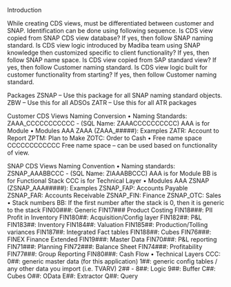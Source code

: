 Introduction

While creating CDS views, must be differentiated between customer and SNAP. Identification can be done using following sequence.
Is CDS view copied from SNAP CDS view database? If yes, then follow SNAP naming standard. 
Is CDS view logic introduced by Madiba team using SNAP knowledge then customized specific to client functionality? If yes, then follow SNAP name space.
Is CDS view copied from SAP standard view? If yes, then follow Customer naming standard.
Is CDS view logic built for customer functionality from starting? If yes, then follow Customer naming standard.

Packages
ZSNAP – Use this package for all SNAP naming standard objects.
ZBW – Use this for all ADSOs
ZATR – Use this for all ATR packages

Customer CDS Views Naming Conversion
•	Naming Standards:
  ZAAA_CCCCCCCCCCC - (SQL Name: ZAAACCCCCCCCCC)
  AAA is for Module
•	Modules AAA
  ZAAA (ZAAA_#####): Examples
  ZATR: Account to Report
  ZPTM: Plan to Make
  ZOTC: Order to Cash
•	Free name space CCCCCCCCCCCC
  Free name space – can be used based on functionality of view.

SNAP CDS Views Naming Convention
•	Naming standards:
  ZSNAP_AAABBCCC - (SQL Name: ZIAAABBCCC)
  AAA is for Module
  BB is for Functional Stack
  CCC is for Technical Layer
•	Modules AAA
  ZSNAP (ZSNAP_AAA#####): Examples
  ZSNAP_FAP: Accounts Payable
  ZSNAP_FAR: Accounts Receivable
  ZSNAP_FIN: Finance
  ZSNAP_OTC: Sales 
•	Stack numbers BB:
  If the first number after the stack is 0, then it is generic to the stack
  FIN00###: Generic
  FIN17### Product Costing
  FIN18###: PII Profit in Inventory 
  FIN180##: Acquisition/Config layer
  FIN182##: P&L
  FIN183##: Inventory
  FIN184##: Valuation
  FIN185##: Production/Tolling variances
  FIN187##: Integrated Fact tables
  FIN188##: Cubes
  FIN76###: FINEX Finance Extended
  FIN19###: Master Data
  FIN70###: P&L reporting 
  FIN71###: Planning
  FIN72###: Balance Sheet 
  FIN74###: Profitability
  FIN77###: Group Reporting
  FIN80###: Cash Flow
•	Technical Layers CCC:
  0##: generic master data (for this application)
  1##: generic config tables / any other data you import (i.e. TVARV)
  2## - 8##: Logic
  9##: Buffer
  C##: Cubes 
  O##: OData
  E##: Extractor
  Q##: Query
